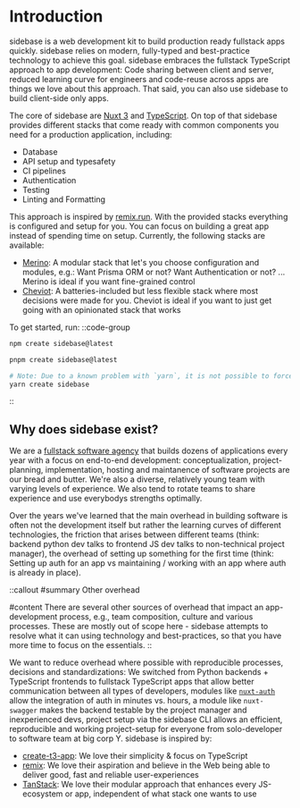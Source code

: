 # Introduction

sidebase is a web development kit to build production ready fullstack apps quickly. sidebase relies on modern, fully-typed and best-practice technology to achieve this goal. sidebase embraces the fullstack TypeScript approach to app development: Code sharing between client and server, reduced learning curve for engineers and code-reuse across apps are things we love about this approach. That said, you can also use sidebase to build client-side only apps.

The core of sidebase are [Nuxt 3](https://nuxt.com/) and [TypeScript](https://www.typescriptlang.org/). On top of that sidebase provides different stacks that come ready with common components you need for a production application, including:
- Database
- API setup and typesafety
- CI pipelines
- Authentication
- Testing
- Linting and Formatting

This approach is inspired by [remix.run](https://remix.run). With the provided stacks everything is configured and setup for you. You can focus on building a great app instead of spending time on setup. Currently, the following stacks are available:
- [Merino](/sidebase/welcome/stacks#merino): A modular stack that let's you choose configuration and modules, e.g.: Want Prisma ORM or not? Want Authentication or not? ... Merino is ideal if you want fine-grained control
- [Cheviot](/sidebase/welcome/stacks#merino): A batteries-included but less flexible stack where most decisions were made for you. Cheviot is ideal if you want to just get going with an opinionated stack that works

To get started, run:
::code-group
```bash [npm]
npm create sidebase@latest
```
```bash [pnpm]
pnpm create sidebase@latest
```
```bash [yarn]
# Note: Due to a known problem with `yarn`, it is not possible to force yarn to always use `@latest`: https://github.com/yarnpkg/yarn/issues/6587
yarn create sidebase
```
::

## Why does sidebase exist?

We are a [fullstack software agency](https://github.com/sidestream-tech) that builds dozens of applications every year with a focus on end-to-end development: conceptualization, project-planning, implementation, hosting and maintanence of software projects are our bread and butter. We're also a diverse, relatively young team with varying levels of experience. We also tend to rotate teams to share experience and use everybodys strengths optimally.

Over the years we've learned that the main overhead in building software is often not the development itself but rather the learning curves of different technologies, the friction that arises between different teams (think: backend python dev talks to frontend JS dev talks to non-technical project manager), the overhead of setting up something for the first time (think: Setting up auth for an app vs maintaining / working with an app where auth is already in place).

::callout
#summary
Other overhead

#content
There are several other sources of overhead that impact an app-development process, e.g., team composition, culture and various processes. These are mostly out of scope here - sidebase attempts to resolve what it can using technology and best-practices, so that you have more time to focus on the essentials.
::

We want to reduce overhead where possible with reproducible processes, decisions and standardizations: We switched from Python backends + TypeScript frontends to fullstack TypeScript apps that allow better communication between all types of developers, modules like [`nuxt-auth`](/nuxt-auth) allow the integration of auth in minutes vs. hours, a module like `nuxt-swagger` makes the backend testable by the project manager and inexperienced devs, project setup via the sidebase CLI allows an efficient, reproducible and working project-setup for everyone from solo-developer to software team at big corp Y. sidebase is inspired by:
- [create-t3-app](https://create.t3.gg/): We love their simplicity & focus on TypeScript
- [remix](https://remix.run/): We love their aspiration and believe in the Web being able to deliver good, fast and reliable user-experiences
- [TanStack](https://tanstack.com/): We love their modular approach that enhances every JS-ecosystem or app, independent of what stack one wants to use
